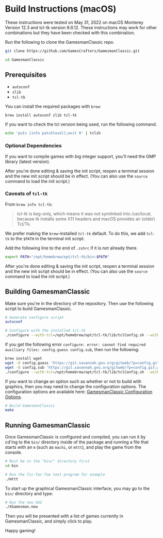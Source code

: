 # Build Instructions (macOS)

These instructions were tested on May 31, 2022 on macOS Monterey Version 12.3 and tcl-tk version 8.6.12. These instructions may work for other combinations but they have been checked with this combination.

Run the following to clone the GamesmanClassic repo.
```bash
git clone https://github.com/GamesCrafters/GamesmanClassic.git

cd GamesmanClassic
```

## Prerequisites

- `autoconf`
- `zlib`
- `tcl-tk`

You can install the required packages with `brew`:

```bash
brew install autoconf zlib tcl-tk
```

If you want to check the tcl version being used, run the following command.
```bash
echo 'puts [info patchlevel];exit 0' | tclsh
```

### Optional Dependencies

If you want to compile games with big integer support, you'll need the GMP library (latest version).

After you're done editing & saving the init script, reopen a terminal session and the new init script should be in effect. (You can also use the `source` command to load the init script.)

### Caveats of `tcl-tk`

From `brew info tcl-tk`:

> tcl-tk is keg-only, which means it was not symlinked into /usr/local, because tk installs some X11 headers and macOS provides an (older) Tcl/Tk.

We prefer making the `brew`-installed `tcl-tk` default. To do this, we add `tcl-tk` to the `$PATH` in the terminal init script.

Add the following line to the end of `.zshrc` if it is not already there.

```bash
export PATH="/opt/homebrew/opt/tcl-tk/bin:$PATH"
```

After you're done editing & saving the init script, reopen a terminal session and the new init script should be in effect. (You can also use the `source` command to load the init script.)

## Building GamesmanClassic

Make sure you're in the directory of the repository. Then use the following script to build GamesmanClassic.

```bash
# Generate configure script
autoconf

# Configure with the installed tcl-tk
./configure --with-tcl=/opt/homebrew/opt/tcl-tk/lib/tclConfig.sh --with-tk=/opt/homebrew/opt/tcl-tk/lib/tkConfig.sh
```

If you get the following error `configure: error: cannot find required auxiliary files: config.guess config.sub`, then run the following:

```bash
brew install wget
wget -O config.guess 'https://git.savannah.gnu.org/gitweb/?p=config.git;a=blob_plain;f=config.guess;hb=HEAD'
wget -O config.sub 'https://git.savannah.gnu.org/gitweb/?p=config.git;a=blob_plain;f=config.sub;hb=HEAD'
./configure --with-tcl=/opt/homebrew/opt/tcl-tk/lib/tclConfig.sh --with-tk=/opt/homebrew/opt/tcl-tk/lib/tkConfig.sh
```

If you want to change an option such as whether or not to build with graphics, then you may need to change the configuration options.
The configuration options are available here: [GamesmanClassic Configuration Options](build-configuration-options.md).

```bash
# Build GamesmanClassic
make
```

## Running GamesmanClassic

Once GamesmanClassic is configured and compiled, you can run it by cd'ing to the `bin/` directory inside of the package and running a file that starts with an `m` (such as `machi`, or `mttt`), and play the game from the console.

```bash
# Must be in the "bin/" directory first
cd bin

# Run the Tic-Tac-Toe text program for example
./mttt
```

To start up the graphical GamesmanClassic interface, you may go to the `bin/` directory and type:

```bash
# Run the new GUI
./XGamesman.new
```

Then you will be presented with a list of games currently in GamesmanClassic, and simply click to play.

Happy gaming!
